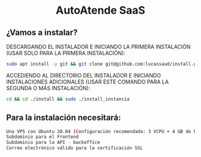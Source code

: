 <h1 align="center">AutoAtende SaaS</h1>

## ¿Vamos a instalar?

DESCARGANDO EL INSTALADOR E INICIANDO LA PRIMERA INSTALACIÓN (USAR SOLO PARA LA PRIMERA INSTALACIÓN):
```bash
sudo apt install -y git && git clone git@github.com:lucassaud/install.git install && sudo chmod -R 777 ./install && cd ./install && sudo ./install_primaria
```

ACCEDIENDO AL DIRECTORIO DEL INSTALADOR E INICIANDO INSTALACIONES ADICIONALES (USAR ESTE COMANDO PARA LA SEGUNDA O MÁS INSTALACIÓN):
```bash
cd && cd ./install && sudo ./install_instancia
```

## Para la instalación necesitará:
```bash
Una VPS con Ubuntu 20.04 (Configuración recomendada: 3 VCPU + 4 GB de RAM)
Subdominio para el Frontend
Subdominio para la API - backoffice
Correo electrónico válido para la certificación SSL
```
